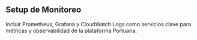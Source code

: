 ## Setup de Monitoreo

Incluir Prometheus, Grafana y CloudWatch Logs como servicios clave para métricas y observabilidad de la plataforma Portuaria.

